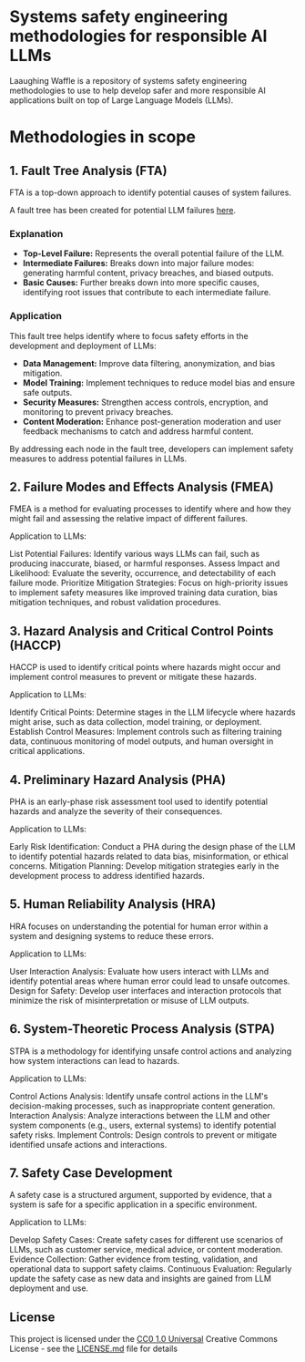 # Systems safety engineering methodologies for responsible AI LLMs

Laaughing Waffle is a repository of systems safety engineering methodologies to use to help develop safer and more responsible AI applications built on top of Large Language Models (LLMs).


# Methodologies in scope

## 1. Fault Tree Analysis (FTA)
FTA is a top-down approach to identify potential causes of system failures.

A fault tree has been created for potential LLM failures [here](fault_tree_diagram).

### Explanation
* **Top-Level Failure:** Represents the overall potential failure of the LLM.
* **Intermediate Failures:** Breaks down into major failure modes: generating harmful content, privacy breaches, and biased outputs.
* **Basic Causes:** Further breaks down into more specific causes, identifying root issues that contribute to each intermediate failure.

### Application
This fault tree helps identify where to focus safety efforts in the development and deployment of LLMs:

* **Data Management:** Improve data filtering, anonymization, and bias mitigation.
* **Model Training:** Implement techniques to reduce model bias and ensure safe outputs.
* **Security Measures:** Strengthen access controls, encryption, and monitoring to prevent privacy breaches.
* **Content Moderation:** Enhance post-generation moderation and user feedback mechanisms to catch and address harmful content.

By addressing each node in the fault tree, developers can implement safety measures to address potential failures in LLMs.

## 2. Failure Modes and Effects Analysis (FMEA)
FMEA is a method for evaluating processes to identify where and how they might fail and assessing the relative impact of different failures.

Application to LLMs:

List Potential Failures: Identify various ways LLMs can fail, such as producing inaccurate, biased, or harmful responses.
Assess Impact and Likelihood: Evaluate the severity, occurrence, and detectability of each failure mode.
Prioritize Mitigation Strategies: Focus on high-priority issues to implement safety measures like improved training data curation, bias mitigation techniques, and robust validation procedures.

## 3. Hazard Analysis and Critical Control Points (HACCP)
HACCP is used to identify critical points where hazards might occur and implement control measures to prevent or mitigate these hazards.

Application to LLMs:

Identify Critical Points: Determine stages in the LLM lifecycle where hazards might arise, such as data collection, model training, or deployment.
Establish Control Measures: Implement controls such as filtering training data, continuous monitoring of model outputs, and human oversight in critical applications.

## 4. Preliminary Hazard Analysis (PHA)
PHA is an early-phase risk assessment tool used to identify potential hazards and analyze the severity of their consequences.

Application to LLMs:

Early Risk Identification: Conduct a PHA during the design phase of the LLM to identify potential hazards related to data bias, misinformation, or ethical concerns.
Mitigation Planning: Develop mitigation strategies early in the development process to address identified hazards.

## 5. Human Reliability Analysis (HRA)
HRA focuses on understanding the potential for human error within a system and designing systems to reduce these errors.

Application to LLMs:

User Interaction Analysis: Evaluate how users interact with LLMs and identify potential areas where human error could lead to unsafe outcomes.
Design for Safety: Develop user interfaces and interaction protocols that minimize the risk of misinterpretation or misuse of LLM outputs.

## 6. System-Theoretic Process Analysis (STPA)
STPA is a methodology for identifying unsafe control actions and analyzing how system interactions can lead to hazards.

Application to LLMs:

Control Actions Analysis: Identify unsafe control actions in the LLM's decision-making processes, such as inappropriate content generation.
Interaction Analysis: Analyze interactions between the LLM and other system components (e.g., users, external systems) to identify potential safety risks.
Implement Controls: Design controls to prevent or mitigate identified unsafe actions and interactions.

## 7. Safety Case Development
A safety case is a structured argument, supported by evidence, that a system is safe for a specific application in a specific environment.

Application to LLMs:

Develop Safety Cases: Create safety cases for different use scenarios of LLMs, such as customer service, medical advice, or content moderation.
Evidence Collection: Gather evidence from testing, validation, and operational data to support safety claims.
Continuous Evaluation: Regularly update the safety case as new data and insights are gained from LLM deployment and use.


## License

This project is licensed under the [CC0 1.0 Universal](LICENSE.md)
Creative Commons License - see the [LICENSE.md](LICENSE.md) file for
details

